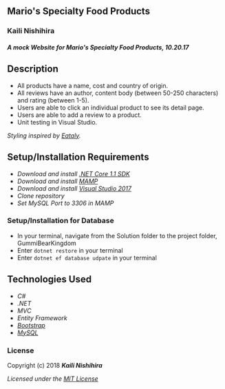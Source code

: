 ## Mario's Specialty Food Products

### Kaili Nishihira

#### _A mock Website for Mario's Specialty Food Products, 10.20.17_


## Description

* All products have a name, cost and country of origin.
* All reviews have an author, content body (between 50-250 characters) and rating (between 1-5).
* Users are able to click an individual product to see its detail page.
* Users are able to add a review to a product.
* Unit testing in Visual Studio.

_Styling inspired by [Eataly](https://www.eataly.com/)._

## Setup/Installation Requirements

* _Download and install [.NET Core 1.1 SDK](https://www.microsoft.com/net/download/core)_
* _Download and install [MAMP](https://www.mamp.info/en/)_
* _Download and install [Visual Studio 2017](https://www.visualstudio.com/)_
* _Clone repository_
* _Set MySQL Port to 3306 in MAMP_

### Setup/Installation for Database
* In your terminal, navigate from the Solution folder to the project folder, GummiBearKingdom
* Enter `dotnet restore` in your terminal
* Enter `dotnet ef database udpate` in your terminal

## Technologies Used
* _C#_
* _.NET_
* _MVC_
* _Entity Framework_
* _[Bootstrap](http://getbootstrap.com/getting-started/)_
* _[MySQL](https://www.mysql.com/)_

### License

Copyright (c) 2018 **_Kaili Nishihira_**

*Licensed under the [MIT License](https://opensource.org/licenses/MIT)*

